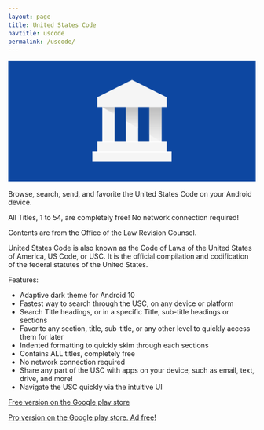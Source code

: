 ```yaml
---
layout: page
title: United States Code
navtitle: uscode
permalink: /uscode/
---
```


![uscode banner](/assets/uscode/1024x500.png)

Browse, search, send, and favorite the United States Code on your Android device.

All Titles, 1 to 54, are completely free! No network connection required!

Contents are from the Office of the Law Revision Counsel.

United States Code is also known as the Code of Laws of the United States of America, US Code, or USC.  It is the official compilation and codification of the federal statutes of the United States.

Features:
- Adaptive dark theme for Android 10
- Fastest way to search through the USC, on any device or platform
- Search Title headings, or in a specific Title, sub-title headings or sections
- Favorite any section, title, sub-title, or any other level to quickly access them for later
- Indented formatting to quickly skim through each sections
- Contains ALL titles, completely free
- No network connection required
- Share any part of the USC with apps on your device, such as email, text, drive, and more!
- Navigate the USC quickly via the intuitive UI

[Free version on the Google play store](https://play.google.com/store/apps/details?id=com.rightfromleftsw.statutesapp)

[Pro version on the Google play store. Ad free!](https://play.google.com/store/apps/details?id=com.rightfromleftsw.statutesapp.pro)